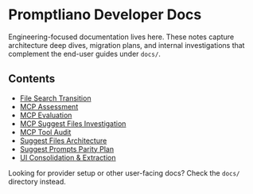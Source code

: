 # Promptliano Developer Docs

Engineering-focused documentation lives here. These notes capture architecture deep dives, migration plans, and internal investigations that complement the end-user guides under `docs/`.

## Contents

- [File Search Transition](./file-search-transition.md)
- [MCP Assessment](./mcp-assessment.md)
- [MCP Evaluation](./mcp-evaluation.md)
- [MCP Suggest Files Investigation](./mcp-suggest-files-investigation.md)
- [MCP Tool Audit](./mcp-tool-audit.md)
- [Suggest Files Architecture](./suggest-files-overview.md)
- [Suggest Prompts Parity Plan](./suggest-prompts-parity-plan.md)
- [UI Consolidation & Extraction](./ui-consolidation-and-extraction.md)

Looking for provider setup or other user-facing docs? Check the `docs/` directory instead.
